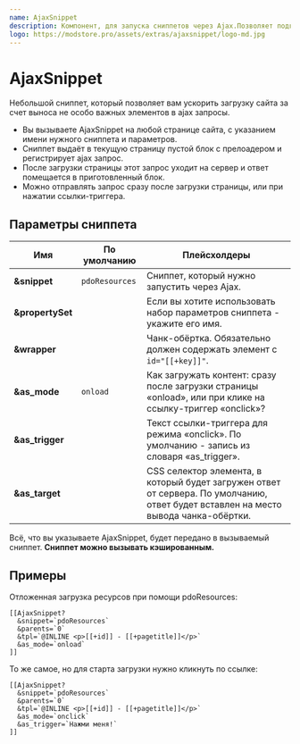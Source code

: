 ```yaml
---
name: AjaxSnippet
description: Компонент, для запуска сниппетов через Ajax.Позволяет подгружать блоки новостей или комментариев после загрузки основной страницы
logo: https://modstore.pro/assets/extras/ajaxsnippet/logo-md.jpg
---
```

# AjaxSnippet

Небольшой сниппет, который позволяет вам ускорить загрузку сайта за счет выноса не особо важных элементов в ajax запросы.

- Вы вызываете AjaxSnippet на любой странице сайта, с указанием имени нужного сниппета и параметров.
- Сниппет выдаёт в текущую страницу пустой блок с прелоадером и регистрирует ajax запрос.
- После загрузки страницы этот запрос уходит на сервер и ответ помещается в приготовленный блок.
- Можно отправлять запрос сразу после загрузки страницы, или при нажатии ссылки-триггера.

## Параметры сниппета

| Имя              | По умолчанию   | Плейсхолдеры                                                                                                                        |
| ---------------- | -------------- | ----------------------------------------------------------------------------------------------------------------------------------- |
| **&snippet**     | `pdoResources` | Сниппет, который нужно запустить через Ajax.                                                                                        |
| **&propertySet** |                | Если вы хотите использовать набор параметров сниппета - укажите его имя.                                                            |
| **&wrapper**     |                | Чанк-обёртка. Обязательно должен содержать элемент с `id="[[+key]]"`.                                                               |
| **&as_mode**     | `onload`       | Как загружать контент: сразу после загрузки страницы «onload», или при клике на ссылку-триггер «onclick»?                           |
| **&as_trigger**  |                | Текст ссылки-триггера для режима «onclick». По умолчанию - запись из словаря «as_trigger».                                          |
| **&as_target**   |                | CSS селектор элемента, в который будет загружен ответ от сервера. По умолчанию, ответ будет вставлен на место вывода чанка-обёртки. |

Всё, что вы указываете AjaxSnippet, будет передано в вызываемый сниппет. **Сниппет можно вызывать кэшированным.**

## Примеры

Отложенная загрузка ресурсов при помощи pdoResources:

```modx
[[AjaxSnippet?
  &snippet=`pdoResources`
  &parents=`0`
  &tpl=`@INLINE <p>[[+id]] - [[+pagetitle]]</p>`
  &as_mode=`onload`
]]
```

То же самое, но для старта загрузки нужно кликнуть по ссылке:

```modx
[[AjaxSnippet?
  &snippet=`pdoResources`
  &parents=`0`
  &tpl=`@INLINE <p>[[+id]] - [[+pagetitle]]</p>`
  &as_mode=`onclick`
  &as_trigger=`Нажми меня!`
]]
```

<!-- На [сайте документации](http://docs.modx.pro) через AjaxSnippet загружается история изменения страниц. -->
